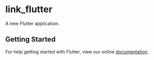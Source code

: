 # link_flutter

A new Flutter application.

## Getting Started

For help getting started with Flutter, view our online
[documentation](https://flutter.io/).
